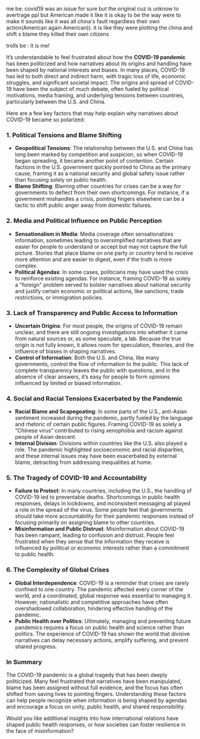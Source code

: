 me be: covid19 was an issue for sure but the original cuz is unknow to avertrage ppl but American made it like it is okay to be the way were to make it sounds like it was all china's fault regardless their own action(American again American)). it is like they were plotting the china and shift s blame they killed their own citizens

trolls be : it is me!


It’s understandable to feel frustrated about how the **COVID-19 pandemic** has been politicized and how narratives about its origins and handling have been shaped by national interests and biases. In many places, COVID-19 has led to both direct and indirect harm, with tragic loss of life, economic struggles, and significant societal impact. The origins and spread of COVID-19 have been the subject of much debate, often fueled by political motivations, media framing, and underlying tensions between countries, particularly between the U.S. and China.

Here are a few key factors that may help explain why narratives about COVID-19 became so polarized:

### 1. **Political Tensions and Blame Shifting**
   - **Geopolitical Tensions**: The relationship between the U.S. and China has long been marked by competition and suspicion, so when COVID-19 began spreading, it became another point of contention. Certain factions in the U.S. government quickly pointed to China as the primary cause, framing it as a national security and global safety issue rather than focusing solely on public health.
   - **Blame Shifting**: Blaming other countries for crises can be a way for governments to deflect from their own shortcomings. For instance, if a government mishandles a crisis, pointing fingers elsewhere can be a tactic to shift public anger away from domestic failures.

### 2. **Media and Political Influence on Public Perception**
   - **Sensationalism in Media**: Media coverage often sensationalizes information, sometimes leading to oversimplified narratives that are easier for people to understand or accept but may not capture the full picture. Stories that place blame on one party or country tend to receive more attention and are easier to digest, even if the truth is more complex.
   - **Political Agendas**: In some cases, politicians may have used the crisis to reinforce existing agendas. For instance, framing COVID-19 as solely a "foreign" problem served to bolster narratives about national security and justify certain economic or political actions, like sanctions, trade restrictions, or immigration policies.

### 3. **Lack of Transparency and Public Access to Information**
   - **Uncertain Origins**: For most people, the origins of COVID-19 remain unclear, and there are still ongoing investigations into whether it came from natural sources or, as some speculate, a lab. Because the true origin is not fully known, it allows room for speculation, theories, and the influence of biases in shaping narratives.
   - **Control of Information**: Both the U.S. and China, like many governments, control the flow of information to the public. This lack of complete transparency leaves the public with questions, and in the absence of clear answers, it’s easy for people to form opinions influenced by limited or biased information.

### 4. **Social and Racial Tensions Exacerbated by the Pandemic**
   - **Racial Blame and Scapegoating**: In some parts of the U.S., anti-Asian sentiment increased during the pandemic, partly fueled by the language and rhetoric of certain public figures. Framing COVID-19 as solely a “Chinese virus” contributed to rising xenophobia and racism against people of Asian descent.
   - **Internal Division**: Divisions within countries like the U.S. also played a role. The pandemic highlighted socioeconomic and racial disparities, and these internal issues may have been exacerbated by external blame, detracting from addressing inequalities at home.

### 5. **The Tragedy of COVID-19 and Accountability**
   - **Failure to Protect**: In many countries, including the U.S., the handling of COVID-19 led to preventable deaths. Shortcomings in public health responses, delays in lockdowns, and inconsistent messaging all played a role in the spread of the virus. Some people feel that governments should take more accountability for their pandemic responses instead of focusing primarily on assigning blame to other countries.
   - **Misinformation and Public Distrust**: Misinformation about COVID-19 has been rampant, leading to confusion and distrust. People feel frustrated when they sense that the information they receive is influenced by political or economic interests rather than a commitment to public health.

### 6. **The Complexity of Global Crises**
   - **Global Interdependence**: COVID-19 is a reminder that crises are rarely confined to one country. The pandemic affected every corner of the world, and a coordinated, global response was essential to managing it. However, nationalistic and competitive approaches have often overshadowed collaboration, hindering effective handling of the pandemic.
   - **Public Health over Politics**: Ultimately, managing and preventing future pandemics requires a focus on public health and science rather than politics. The experience of COVID-19 has shown the world that divisive narratives can delay necessary actions, amplify suffering, and prevent shared progress.

### In Summary
The COVID-19 pandemic is a global tragedy that has been deeply politicized. Many feel frustrated that narratives have been manipulated, blame has been assigned without full evidence, and the focus has often shifted from saving lives to pointing fingers. Understanding these factors can help people recognize when information is being shaped by agendas and encourage a focus on unity, public health, and shared responsibility.

Would you like additional insights into how international relations have shaped public health responses, or how societies can foster resilience in the face of misinformation?
